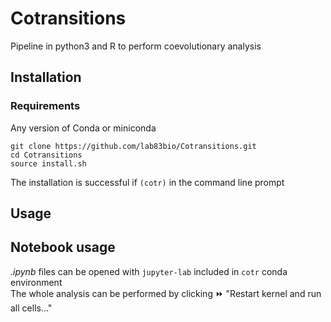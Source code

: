 # Cotransitions
Pipeline in python3 and R to perform coevolutionary analysis



## Installation

### Requirements
Any version of Conda or miniconda

```{bash}
git clone https://github.com/lab83bio/Cotransitions.git
cd Cotransitions
source install.sh
```
The installation is successful if `(cotr)` in the command line prompt

## Usage

## Notebook usage
*.ipynb* files can be opened with `jupyter-lab` included in `cotr` conda environment <br>
The whole analysis can be performed by clicking ⏩ "Restart kernel and run all cells..."
